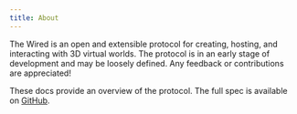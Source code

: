 ```yaml
---
title: About
---
```


The Wired is an open and extensible protocol for creating, hosting, and interacting with 3D virtual worlds.
The protocol is in an early stage of development and may be loosely defined.
Any feedback or contributions are appreciated!

These docs provide an overview of the protocol. The full spec is available on [GitHub](https://github.com/unavi-xyz/the-wired).
